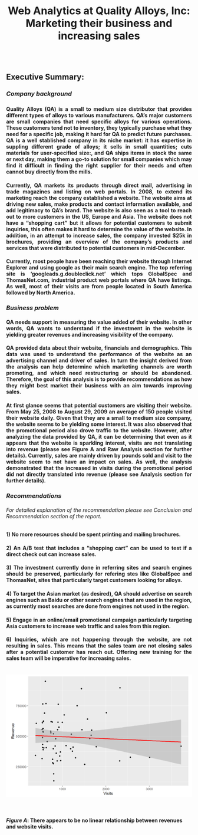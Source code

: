 <div align="center">
<h1> <b>Web Analytics at Quality Alloys, Inc: Marketing their business and increasing sales </b> </h1>
</div>
<br>
<br>
<div align="justify">
<h2><b>Executive Summary:</b> </h2>
<h3> <i>Company background </i><h3>

#### Quality Alloys (QA) is a small to medium size distributor that provides different types of alloys to various manufacturers. QA’s major customers are small companies that need specific alloys for various operations. These customers tend not to inventory, they typically purchase what they need for a specific job, making it hard for QA to predict future purchases.  QA is a well stablished company in its niche market: it has expertise in suppling different grade of alloys; it sells in small quantities; cuts materials for  user-specified size:, and QA ships items in stock the same or next day, making them a go-to solution for small companies which may find it difficult in finding the right supplier for their needs and often cannot buy directly from the mills.

#### Currently, QA markets its products through direct mail, advertising in trade magazines and listing on web portals. In 2008, to extend its marketing reach the company established a website. The website aims at driving new sales, make products and contact information available, and add legitimacy to QA’s brand. The website is also seen as a tool to reach out to more customers in the US, Europe and Asia. The website does not have a “shopping cart” but it allows for potential customers to submit inquiries, this often makes it hard to determine the value of the website. In addition, in an attempt to increase sales, the company invested $25k in brochures, providing an overview of the company’s products and services that were distributed to potential customers in mid-December. 

#### Currently, most people have been reaching their website through Internet Explorer and using google as their main search engine. The top referring site is ‘googleads.g.doubleclick.net’ which tops GlobalSpec and ThomasNet.com, industrial product web portals where QA have listings. As well, most of their visits are from people located in South America followed by North America.

### <i>Business problem </i>

#### QA needs support in measuring the value added of their website. In other words, QA wants to understand if the investment in the website is yielding greater revenues and increasing visibility of the company.

#### QA provided data about their website, financials and demographics. This data was used to understand the performance of the website as an advertising channel and driver of sales. In turn the insight derived from the analysis can help determine which marketing channels are worth promoting, and which need restructuring or should be abandoned. Therefore, the goal of this analysis is to provide recommendations as how they might best market their business with an aim towards improving sales.

#### At first glance seems that potential customers are visiting their website. From May 25, 2008 to August 29, 2009 an average of 150 people visited their website daily. Given that they are a small to medium size company, the website seems to be yielding some interest. It was also observed that the promotional period also drove traffic to the website. However, after analyzing the data provided by QA, it can be determining that even as it appears that the website is sparkling interest, visits are not translating into revenue (please see Figure A and Raw Analysis section for further details). Currently, sales are mainly driven by pounds sold and visit to the website seem to not have an impact on sales. As well, the analysis demonstrated that the increased in visits during the promotional period did not directly translated into revenue (please see Analysis section for further details). 

### <i> Recommendations </i> 
###### <i>For detailed explanation of the recommendation please see Conclusion and Recommendation section of the report. </i>

#### 1)	No more resources should be spent printing and mailing brochures. 

#### 2)	An A/B test that includes a “shopping cart” can be used to test if a direct check out can increase sales. 

#### 3)	The investment currently done in referring sites and search engines should be preserved, particularly for refering stes like  GlobalSpec and ThomasNet, sites that particularly target customers looking for alloys.

#### 4) To target the Asian market (as desired), QA should advertise on search engines such as Baidu or other search engines that are used in the region, as currently most searches are done from engines not used in the region.

#### 5)	Engage in an online/email promotional campaign particularly targeting Asia customers to increase web traffic and sales from this region. 

#### 6) Inquiries, which are not happening through the website, are not resulting in sales. This means that the sales team are not closing sales after a potential customer has reach out. Offering new training for the sales team will be imperative for increasing sales.
<br>


</div>
<div align="center">
<img src="rv1.PNG" alt="Revenue and Visit">
</div>
<br>
<br>

<style>
hr { 
  display: block;
  margin-top: 0.5em;
  margin-bottom: 0.5em;
  margin-left: auto;
  margin-right: auto;
  border-style: inset;
  border-width: 2px;
} 
</style>
#### <i>Figure A</i>: There appears to be no linear relationship between revenues and website visits.
